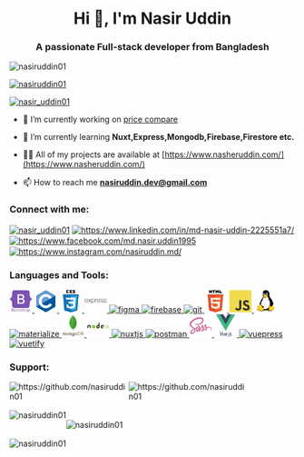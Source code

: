 <h1 align="center">Hi 👋, I'm Nasir Uddin</h1>
<h3 align="center">A passionate Full-stack developer from Bangladesh</h3>

<p align="left"> <img src="https://komarev.com/ghpvc/?username=nasiruddin01&label=Profile%20views&color=0e75b6&style=flat" alt="nasiruddin01" /> </p>

<p align="left"> <a href="https://github.com/ryo-ma/github-profile-trophy"><img src="https://github-profile-trophy.vercel.app/?username=nasiruddin01" alt="nasiruddin01" /></a> </p>

<p align="left"> <a href="https://twitter.com/nasir_uddin01" target="blank"><img src="https://img.shields.io/twitter/follow/nasir_uddin01?logo=twitter&style=for-the-badge" alt="nasir_uddin01" /></a> </p>

- 🔭 I’m currently working on [price compare](https://price-koto.netlify.com/)

- 🌱 I’m currently learning **Nuxt,Express,Mongodb,Firebase,Firestore etc.**

- 👨‍💻 All of my projects are available at [https://www.nasheruddin.com/](https://www.nasheruddin.com/)

- 📫 How to reach me **nasiruddin.dev@gmail.com**

<h3 align="left">Connect with me:</h3>
<p align="left">
<a href="https://twitter.com/nasir_uddin01" target="blank"><img align="center" src="https://raw.githubusercontent.com/rahuldkjain/github-profile-readme-generator/master/src/images/icons/Social/twitter.svg" alt="nasir_uddin01" height="30" width="40" /></a>
<a href="https://linkedin.com/in/https://www.linkedin.com/in/md-nasir-uddin-2225551a7/" target="blank"><img align="center" src="https://raw.githubusercontent.com/rahuldkjain/github-profile-readme-generator/master/src/images/icons/Social/linked-in-alt.svg" alt="https://www.linkedin.com/in/md-nasir-uddin-2225551a7/" height="30" width="40" /></a>
<a href="https://fb.com/https://www.facebook.com/md.nasir.uddin1995" target="blank"><img align="center" src="https://raw.githubusercontent.com/rahuldkjain/github-profile-readme-generator/master/src/images/icons/Social/facebook.svg" alt="https://www.facebook.com/md.nasir.uddin1995" height="30" width="40" /></a>
<a href="https://instagram.com/https://www.instagram.com/nasiruddin.md/" target="blank"><img align="center" src="https://raw.githubusercontent.com/rahuldkjain/github-profile-readme-generator/master/src/images/icons/Social/instagram.svg" alt="https://www.instagram.com/nasiruddin.md/" height="30" width="40" /></a>
</p>

<h3 align="left">Languages and Tools:</h3>
<p align="left"> <a href="https://getbootstrap.com" target="_blank" rel="noreferrer"> <img src="https://raw.githubusercontent.com/devicons/devicon/master/icons/bootstrap/bootstrap-plain-wordmark.svg" alt="bootstrap" width="40" height="40"/> </a> <a href="https://www.cprogramming.com/" target="_blank" rel="noreferrer"> <img src="https://raw.githubusercontent.com/devicons/devicon/master/icons/c/c-original.svg" alt="c" width="40" height="40"/> </a> <a href="https://www.w3schools.com/css/" target="_blank" rel="noreferrer"> <img src="https://raw.githubusercontent.com/devicons/devicon/master/icons/css3/css3-original-wordmark.svg" alt="css3" width="40" height="40"/> </a> <a href="https://expressjs.com" target="_blank" rel="noreferrer"> <img src="https://raw.githubusercontent.com/devicons/devicon/master/icons/express/express-original-wordmark.svg" alt="express" width="40" height="40"/> </a> <a href="https://www.figma.com/" target="_blank" rel="noreferrer"> <img src="https://www.vectorlogo.zone/logos/figma/figma-icon.svg" alt="figma" width="40" height="40"/> </a> <a href="https://firebase.google.com/" target="_blank" rel="noreferrer"> <img src="https://www.vectorlogo.zone/logos/firebase/firebase-icon.svg" alt="firebase" width="40" height="40"/> </a> <a href="https://git-scm.com/" target="_blank" rel="noreferrer"> <img src="https://www.vectorlogo.zone/logos/git-scm/git-scm-icon.svg" alt="git" width="40" height="40"/> </a> <a href="https://www.w3.org/html/" target="_blank" rel="noreferrer"> <img src="https://raw.githubusercontent.com/devicons/devicon/master/icons/html5/html5-original-wordmark.svg" alt="html5" width="40" height="40"/> </a> <a href="https://developer.mozilla.org/en-US/docs/Web/JavaScript" target="_blank" rel="noreferrer"> <img src="https://raw.githubusercontent.com/devicons/devicon/master/icons/javascript/javascript-original.svg" alt="javascript" width="40" height="40"/> </a> <a href="https://www.linux.org/" target="_blank" rel="noreferrer"> <img src="https://raw.githubusercontent.com/devicons/devicon/master/icons/linux/linux-original.svg" alt="linux" width="40" height="40"/> </a> <a href="https://materializecss.com/" target="_blank" rel="noreferrer"> <img src="https://raw.githubusercontent.com/prplx/svg-logos/5585531d45d294869c4eaab4d7cf2e9c167710a9/svg/materialize.svg" alt="materialize" width="40" height="40"/> </a> <a href="https://www.mongodb.com/" target="_blank" rel="noreferrer"> <img src="https://raw.githubusercontent.com/devicons/devicon/master/icons/mongodb/mongodb-original-wordmark.svg" alt="mongodb" width="40" height="40"/> </a> <a href="https://nodejs.org" target="_blank" rel="noreferrer"> <img src="https://raw.githubusercontent.com/devicons/devicon/master/icons/nodejs/nodejs-original-wordmark.svg" alt="nodejs" width="40" height="40"/> </a> <a href="https://nuxtjs.org/" target="_blank" rel="noreferrer"> <img src="https://www.vectorlogo.zone/logos/nuxtjs/nuxtjs-icon.svg" alt="nuxtjs" width="40" height="40"/> </a> <a href="https://postman.com" target="_blank" rel="noreferrer"> <img src="https://www.vectorlogo.zone/logos/getpostman/getpostman-icon.svg" alt="postman" width="40" height="40"/> </a> <a href="https://sass-lang.com" target="_blank" rel="noreferrer"> <img src="https://raw.githubusercontent.com/devicons/devicon/master/icons/sass/sass-original.svg" alt="sass" width="40" height="40"/> </a> <a href="https://vuejs.org/" target="_blank" rel="noreferrer"> <img src="https://raw.githubusercontent.com/devicons/devicon/master/icons/vuejs/vuejs-original-wordmark.svg" alt="vuejs" width="40" height="40"/> </a> <a href="https://vuepress.vuejs.org/" target="_blank" rel="noreferrer"> <img src="https://raw.githubusercontent.com/AliasIO/wappalyzer/master/src/drivers/webextension/images/icons/VuePress.svg" alt="vuepress" width="40" height="40"/> </a> <a href="https://vuetifyjs.com/en/" target="_blank" rel="noreferrer"> <img src="https://bestofjs.org/logos/vuetify.svg" alt="vuetify" width="40" height="40"/> </a> </p>

<h3 align="left">Support:</h3>
<p><a href="https://www.buymeacoffee.com/https://github.com/nasiruddin01"> <img align="left" src="https://cdn.buymeacoffee.com/buttons/v2/default-yellow.png" height="50" width="210" alt="https://github.com/nasiruddin01" /></a><a href="https://ko-fi.com/https://github.com/nasiruddin01"> <img align="left" src="https://cdn.ko-fi.com/cdn/kofi3.png?v=3" height="50" width="210" alt="https://github.com/nasiruddin01" /></a></p><br><br>

<p><img align="left" src="https://github-readme-stats.vercel.app/api/top-langs?username=nasiruddin01&show_icons=true&locale=en&layout=compact" alt="nasiruddin01" /></p>

<p>&nbsp;<img align="center" src="https://github-readme-stats.vercel.app/api?username=nasiruddin01&show_icons=true&locale=en" alt="nasiruddin01" /></p>

<p><img align="center" src="https://github-readme-streak-stats.herokuapp.com/?user=nasiruddin01&" alt="nasiruddin01" /></p>
